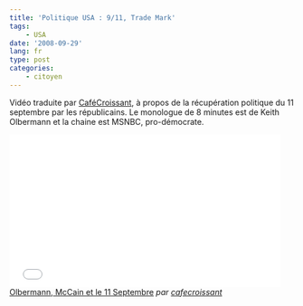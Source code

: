 ```yaml
---
title: 'Politique USA : 9/11, Trade Mark'
tags:
    - USA
date: '2008-09-29'
lang: fr
type: post
categories:
    - citoyen
---
```


Vidéo traduite par [CaféCroissant](http://cafecroissant.fr/2008/bonne-nuit-et-bonne-chance/), à propos de la récupération politique du 11 septembre par les républicains. Le monologue de 8 minutes est de Keith Olbermann et la chaine est MSNBC, pro-démocrate.

<!-- more -->

<div class="videoWrapper">
<iframe frameborder="0" width="480" height="270" src="//www.dailymotion.com/embed/video/x6qzpl" allowfullscreen></iframe><br /><a href="http://www.dailymotion.com/video/x6qzpl_olbermann-mccain-et-le-11-septembre_news" target="_blank" rel="noopener">Olbermann, McCain et le 11 Septembre</a> <i>par <a href="http://www.dailymotion.com/cafecroissant" target="_blank">cafecroissant</a></i>
</div>
